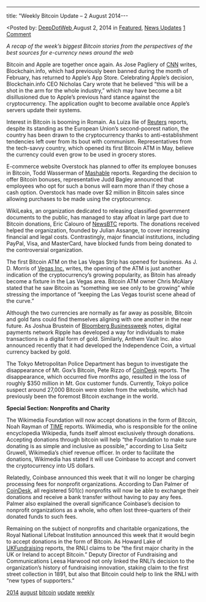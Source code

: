---
title: "Weekly Bitcoin Update – 2 August 2014---

<article class="post-listing post-6687 post type-post status-publish format-standard has-post-thumbnail hentry  tag-1779 tag-august tag-bitcoin tag-update tag-weekly">
<<span>Posted by: <a href="https://www.deepdotweb.com/author/admin/" title="">DeepDotWeb </a></span>
    <span>August 2, 2014</span>
    <span>in <a href="https://www.deepdotweb.com/category/deepdot-news/" rel="category tag">Featured</a>, <a href="https://www.deepdotweb.com/category/news-updates/" rel="category tag">News Updates</a></span>
    <span><a href="https://www.deepdotweb.com/2014/08/02/weekly-bitcoin-update-2-august-2014/#comments">1 Comment</a></span>
    </p>
    <div class="clear"></div>
    <div class="entry">
    <p><em>A recap of the week&#8217;s biggest Bitcoin stories from the perspectives of the best sources for e-currency news around the web</em></p>
    <p>Bitcoin and Apple are together once again. As Jose Pagliery of <a href="http://money.cnn.com/2014/07/28/technology/innovationnation/apple-bitcoin/">CNN</a> writes, Blockchain.info, which had previously been banned during the month of February, has returned to Apple&#8217;s App Store. Celebrating Apple&#8217;s decision, Blockchain.info CEO Nicholas Cary wrote that he believed “this will be a shot in the arm for the whole industry,” which may have become a bit disillusioned due to Apple&#8217;s previous hard stance against the cryptocurrency. The application ought to become available once Apple&#8217;s servers update their systems.</p>
    <p>Interest in Bitcoin is booming in Romain. As Luiza Ilie of <a href="http://uk.reuters.com/article/2014/07/28/us-romania-bitcoin-idUKKBN0FX0VQ20140728">Reuters</a> reports, despite its standing as the European Union&#8217;s second-poorest nation, the country has been drawn to the cryptocurrency thanks to anti-establishment tendencies left over from its bout with communism. Representatives from the tech-savvy country, which opened its first Bitcoin ATM in May, believe the currency could even grow to be used in grocery stores.</p>
    <p>E-commerce website Overstock has planned to offer its employee bonuses in Bitcoin, Todd Wasserman of <a href="http://mashable.com/2014/07/31/overstock-bitcoin-bonuses/">Mashable</a> reports. Regarding the decision to offer Bitcoin bonuses, representative Judd Bagley announced that employees who opt for such a bonus will earn more than if they chose a cash option. Overstock has made over $2 million in Bitcoin sales since allowing purchases to be made using the cryptocurrency.</p>
    <p>WikiLeaks, an organization dedicated to releasing classified government documents to the public, has managed to stay afloat in large part due to Bitcoin donations, Eric Calouro of <a href="http://newsbtc.com/2014/07/31/wikileaks-remained-afloat-thanks-returns-bitcoin-investments/">NewsBTC</a> reports. The donations received helped the organization, founded by Julian Assange, to cover increasing financial and legal costs. Contrastingly, major financial institutions, including PayPal, Visa, and MasterCard, have blocked funds from being donated to the controversial organization.</p>
    <p>The first Bitcoin ATM on the Las Vegas Strip has opened for business. As J. D. Morris of <a href="http://www.vegasinc.com/business/gaming/2014/jul/30/las-vegas-strips-first-bitcoin-atm-becomes-operati/">Vegas Inc.</a> writes, the opening of the ATM is just another indication of the cryptocurrency&#8217;s growing popularity, as Bitoin has already become a fixture in the Las Vegas area. Bitcoin ATM owner Chris McAlary stated that he saw Bitcoin as “something we see only to be growing” while stressing the importance of “keeping the Las Vegas tourist scene ahead of the curve.”</p>
    <p>Although the two currencies are normally as far away as possible, Bitcoin and gold fans could find themselves aligning with one another in the near future. As Joshua Brustein of <a href="http://www.businessweek.com/articles/2014-07-30/ripple-and-anthem-vault-combine-gold-with-bitcoin-style-currency">Bloomberg Businessweek</a> notes, digital payments network Ripple has developed a way for individuals to make transactions in a digital form of gold. Similarly, Anthem Vault Inc. also announced recently that it had developed the Independence Coin, a virtual currency backed by gold.</p>
    <p>The Tokyo Metropolitan Police Department has begun to investigate the disappearance of Mt. Gox&#8217;s Bitcoin, Pete Rizzo of <a href="http://www.coindesk.com/japan-police-launch-investigation-missing-mt-gox-bitcoin/">CoinDesk</a> reports. The disappearance, which occurred five months ago, resulted in the loss of roughly $350 million in Mt. Gox customer funds. Currently, Tokyo police suspect around 27,000 Bitcoin were stolen from the website, which had previously been the foremost Bitcoin exchange in the world.</p>
    <p><strong>Special Section: Nonprofits and Charity</strong></p>
    <p>The Wikimedia Foundation will now accept donations in the form of Bitcoin, Noah Rayman of <a href="http://time.com/3059325/wikimedia-wikipedia-bitcoin-donations/">TIME</a> reports. Wikimedia, who is responsible for the online encyclopedia Wikipedia, funds itself almost exclusively through donations. Accepting donations through bitcoin will help “the Foundation to make sure donating is as simple and inclusive as possible,” according to Lisa Seitz Gruwell, Wikimedia&#8217;s chief revenue officer. In order to facilitate the donations, Wikimedia has stated it will use Coinbase to accept and convert the cryptocurrency into US dollars.</p>
    <p>Relatedly, Coinbase announced this week that it will no longer be charging processing fees for nonprofit organizations. According to Dan Palmer of <a href="http://www.coindesk.com/coinbase-drops-bitcoin-processing-fees-non-profits/">CoinDesk</a>, all registered 501(c) nonprofits will now be able to exchange their donations and receive a bank transfer without having to pay any fees. Palmer also explained the overall significance Coinbase&#8217;s decision to nonprofit organizations as a whole, who often lost three-quarters of their donated funds to such fees.</p>
    <p>Remaining on the subject of nonprofits and charitable organizations, the Royal National Lifeboat Institution announced this week that it would begin to accept donations in the form of Bitcoin. As Howard Lake of <a href="http://www.fundraising.co.uk/2014/07/31/rnli-accept-donations-bitcoin/">UKFundraising</a> reports, the RNLI claims to be “the first major charity in the UK or Ireland to accept Bitcoin.” Deputy Director of Fundraising and Communications Leesa Harwood not only linked the RNLI&#8217;s decision to the organization&#8217;s history of fundraising innovation, staking claim to the first street collection in 1891, but also that Bitcoin could help to link the RNLI with “new types of supporters.”</p>
    </div>
    <a href="https://www.deepdotweb.com/tag/2014/" rel="tag">2014</a> <a href="https://www.deepdotweb.com/tag/august/" rel="tag">august</a> <a href="https://www.deepdotweb.com/tag/bitcoin/" rel="tag">bitcoin</a> <a href="https://www.deepdotweb.com/tag/update/" rel="tag">update</a> <a href="https://www.deepdotweb.com/tag/weekly/" rel="tag">weekly</a></span> <span style="display:none" class="updated">2014-08-02</span>
    <div style="display:none" class="vcard author" itemprop="author" itemscope itemtype="http://schema.org/Person"><strong class="fn" itemprop="name">
    
